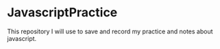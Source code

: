 # JavascriptPractice
This repository I will use to save and record my practice and notes about javascript.
